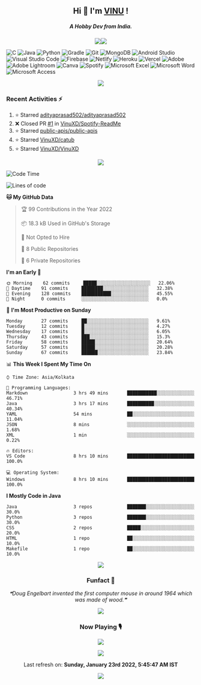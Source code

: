 <!--About Start-->
<h2 align="center"><bold>Hi 👋 I'm <a href="https://vinuxd.github.io">VINU</a> !</bold></h2>
<h5 align="center"><bold>A Hobby Dev from India.</bold></h5>
<p align="center"><img src="https://readme-typing-svg.herokuapp.com?font=Open+Sans&color=%2300FF7F&size=15&center=true&vCenter=true&width=500&height=20&lines=Software+Developer;Electrical+Engineer"/><img src="https://user-images.githubusercontent.com/73097560/115834477-dbab4500-a447-11eb-908a-139a6edaec5c.gif"/></p>
<!--About End-->

<!--Skill Icon Start-->
![C](https://img.shields.io/badge/c-%2300599C.svg?style=for-the-badge&logo=c&logoColor=white)
![Java](https://img.shields.io/badge/java-%23ED8B00.svg?style=for-the-badge&logo=java&logoColor=white)
![Python](https://img.shields.io/badge/python-3670A0?style=for-the-badge&logo=python&logoColor=ffdd54)
![Gradle](https://img.shields.io/badge/Gradle-02303A.svg?style=for-the-badge&logo=Gradle&logoColor=white)
![Git](https://img.shields.io/badge/git-%23F05033.svg?style=for-the-badge&logo=git&logoColor=white)
![MongoDB](https://img.shields.io/badge/MongoDB-%234ea94b.svg?style=for-the-badge&logo=mongodb&logoColor=white)
![Android Studio](https://img.shields.io/badge/Android%20Studio-3DDC84.svg?style=for-the-badge&logo=android-studio&logoColor=white)
![Visual Studio Code](https://img.shields.io/badge/Visual%20Studio%20Code-0078d7.svg?style=for-the-badge&logo=visual-studio-code&logoColor=white)
![Firebase](https://img.shields.io/badge/firebase-%23039BE5.svg?style=for-the-badge&logo=firebase)
![Netlify](https://img.shields.io/badge/netlify-%23000000.svg?style=for-the-badge&logo=netlify&logoColor=#00C7B7)
![Heroku](https://img.shields.io/badge/heroku-%23430098.svg?style=for-the-badge&logo=heroku&logoColor=white)
![Vercel](https://img.shields.io/badge/vercel-%23000000.svg?style=for-the-badge&logo=vercel&logoColor=white)
![Adobe](https://img.shields.io/badge/adobe-%23FF0000.svg?style=for-the-badge&logo=adobe&logoColor=white)
![Adobe Lightroom](https://img.shields.io/badge/Adobe%20Lightroom-31A8FF.svg?style=for-the-badge&logo=Adobe%20Lightroom&logoColor=white)
![Canva](https://img.shields.io/badge/Canva-%2300C4CC.svg?style=for-the-badge&logo=Canva&logoColor=white)
![Spotify](https://img.shields.io/badge/Spotify-1ED760?style=for-the-badge&logo=spotify&logoColor=white)
![Microsoft Excel](https://img.shields.io/badge/Microsoft_Excel-217346?style=for-the-badge&logo=microsoft-excel&logoColor=white)
![Microsoft Word](https://img.shields.io/badge/Microsoft_Word-2B579A?style=for-the-badge&logo=microsoft-word&logoColor=white)
![Microsoft Access](https://img.shields.io/badge/Microsoft_Access-A4373A?style=for-the-badge&logo=microsoft-access&logoColor=white)
<!--Skill Icon End-->

<!--Github Stats Start-->
<p align="center"><a href=https://vinuxd.me> <img src="https://github-readme-stats.vercel.app/api?username=vinuxd&hide=contribs,prs&show_icons=true&theme=chartreuse-dark"/></a></p>
<!--Github Stats End-->

<h3>Recent Activities ⚡</h3>

<!--RECENT_ACTIVITY:start-->
1. ⭐ Starred [adityaprasad502/adityaprasad502](https://github.com/adityaprasad502/adityaprasad502)
2. ❌ Closed PR [#1](https://github.com/VinuXD/Spotify-ReadMe/pull/1) in [VinuXD/Spotify-ReadMe](https://github.com/VinuXD/Spotify-ReadMe)
3. ⭐ Starred [public-apis/public-apis](https://github.com/public-apis/public-apis)
4. ⭐ Starred [VinuXD/catub](https://github.com/VinuXD/catub)
5. ⭐ Starred [VinuXD/VinuXD](https://github.com/VinuXD/VinuXD)
<!--RECENT_ACTIVITY:end-->

<!--Border Line-->
<p align="center"><img src="https://user-images.githubusercontent.com/73097560/115834477-dbab4500-a447-11eb-908a-139a6edaec5c.gif"/></p>
<!--Border Line-->

<!--START_SECTION:waka-->
![Code Time](http://img.shields.io/badge/Code%20Time-10%20hrs%2014%20mins-blue)

![Lines of code](https://img.shields.io/badge/From%20Hello%20World%20I%27ve%20Written-48%20Thousand%20lines%20of%20code-blue)

**🐱 My GitHub Data** 

> 🏆 99 Contributions in the Year 2022
 > 
> 📦 18.3 kB Used in GitHub's Storage 
 > 
> 🚫 Not Opted to Hire
 > 
> 📜 8 Public Repositories 
 > 
> 🔑 6 Private Repositories  
 > 
**I'm an Early 🐤** 

```text
🌞 Morning    62 commits     █████░░░░░░░░░░░░░░░░░░░░   22.06% 
🌆 Daytime    91 commits     ████████░░░░░░░░░░░░░░░░░   32.38% 
🌃 Evening    128 commits    ███████████░░░░░░░░░░░░░░   45.55% 
🌙 Night      0 commits      ░░░░░░░░░░░░░░░░░░░░░░░░░   0.0%

```
📅 **I'm Most Productive on Sunday** 

```text
Monday       27 commits     ██░░░░░░░░░░░░░░░░░░░░░░░   9.61% 
Tuesday      12 commits     █░░░░░░░░░░░░░░░░░░░░░░░░   4.27% 
Wednesday    17 commits     █░░░░░░░░░░░░░░░░░░░░░░░░   6.05% 
Thursday     43 commits     ███░░░░░░░░░░░░░░░░░░░░░░   15.3% 
Friday       58 commits     █████░░░░░░░░░░░░░░░░░░░░   20.64% 
Saturday     57 commits     █████░░░░░░░░░░░░░░░░░░░░   20.28% 
Sunday       67 commits     ██████░░░░░░░░░░░░░░░░░░░   23.84%

```


📊 **This Week I Spent My Time On** 

```text
⌚︎ Time Zone: Asia/Kolkata

💬 Programming Languages: 
Markdown                 3 hrs 49 mins       ███████████░░░░░░░░░░░░░░   46.71% 
Java                     3 hrs 17 mins       ██████████░░░░░░░░░░░░░░░   40.34% 
YAML                     54 mins             ██░░░░░░░░░░░░░░░░░░░░░░░   11.04% 
JSON                     8 mins              ░░░░░░░░░░░░░░░░░░░░░░░░░   1.68% 
XML                      1 min               ░░░░░░░░░░░░░░░░░░░░░░░░░   0.22%

🔥 Editors: 
VS Code                  8 hrs 10 mins       █████████████████████████   100.0%

💻 Operating System: 
Windows                  8 hrs 10 mins       █████████████████████████   100.0%

```

**I Mostly Code in Java** 

```text
Java                     3 repos             ███████░░░░░░░░░░░░░░░░░░   30.0% 
Python                   3 repos             ███████░░░░░░░░░░░░░░░░░░   30.0% 
CSS                      2 repos             █████░░░░░░░░░░░░░░░░░░░░   20.0% 
HTML                     1 repo              ██░░░░░░░░░░░░░░░░░░░░░░░   10.0% 
Makefile                 1 repo              ██░░░░░░░░░░░░░░░░░░░░░░░   10.0%

```



<!--END_SECTION:waka-->

<!--Border Line-->
<p align="center"><img src="https://user-images.githubusercontent.com/73097560/115834477-dbab4500-a447-11eb-908a-139a6edaec5c.gif"/></p>
<!--Border Line-->

<!--Funfact start-->
<h3 align="center">Funfact 🎈</h3>
<p align="center">
<!--STARTS_HERE_QUOTE_README-->
<i>❝Doug Engelbart invented the first computer mouse in around 1964 which was made of wood.❞</i>
<!--ENDS_HERE_QUOTE_README-->
</p>
<!--Funfact end-->

<!--Border Line-->
<p align="center"><img src="https://user-images.githubusercontent.com/73097560/115834477-dbab4500-a447-11eb-908a-139a6edaec5c.gif"/></p>
<!--Border Line-->

<!--Spotify Start-->
<h3 align="center">Now Playing 🎙</h3>
<p align="center"><a href=https://vinuxd.me><img src="https://spotifyxd.vercel.app/api/spotify?background_color=000000&border_color=00ff7f"/></a></p>
<!--Spotify End-->

<!--Border Line-->
<p align="center"><img src="https://user-images.githubusercontent.com/73097560/115834477-dbab4500-a447-11eb-908a-139a6edaec5c.gif"/></p>
<!--Border Line-->

<!--RECENT_ACTIVITY:last_update-->
<p align="center">Last refresh on: <b>Sunday, January 23rd 2022, 5:45:47 AM IST</b>
<!--RECENT_ACTIVITY:last_update_end-->

<!--Border Line-->
<p align="center"><img src="https://user-images.githubusercontent.com/73097560/115834477-dbab4500-a447-11eb-908a-139a6edaec5c.gif"/></p>
<!--Border Line-->
